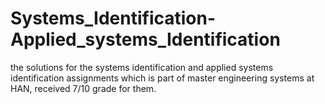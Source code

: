 # Systems_Identification-Applied_systems_Identification
the solutions for the systems identification and applied systems identification assignments which is part of master engineering systems at HAN, received 7/10 grade for them.
